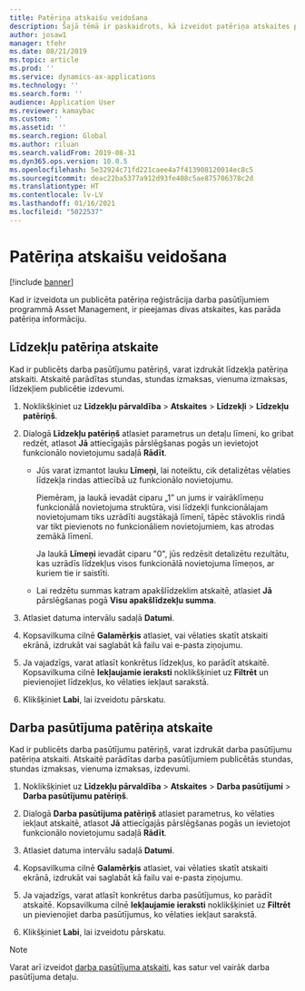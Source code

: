 ```yaml
---
title: Patēriņa atskaišu veidošana
description: Šajā tēmā ir paskaidrots, kā izveidot patēriņa atskaites programmā Asset Management.
author: josaw1
manager: tfehr
ms.date: 08/21/2019
ms.topic: article
ms.prod: ''
ms.service: dynamics-ax-applications
ms.technology: ''
ms.search.form: ''
audience: Application User
ms.reviewer: kamaybac
ms.custom: ''
ms.assetid: ''
ms.search.region: Global
ms.author: riluan
ms.search.validFrom: 2019-08-31
ms.dyn365.ops.version: 10.0.5
ms.openlocfilehash: 5e32924c71fd221caee4a7f413908120014ec8c5
ms.sourcegitcommit: deac22ba5377a912d93fe408c5ae875706378c2d
ms.translationtype: HT
ms.contentlocale: lv-LV
ms.lasthandoff: 01/16/2021
ms.locfileid: "5022537"
---
```

# <a name="create-consumption-reports"></a>Patēriņa atskaišu veidošana

[!include [banner](../../includes/banner.md)]

 

Kad ir izveidota un publicēta patēriņa reģistrācija darba pasūtījumiem programmā Asset Management, ir pieejamas divas atskaites, kas parāda patēriņa informāciju.


## <a name="asset-consumption-report"></a>Līdzekļu patēriņa atskaite

Kad ir publicēts darba pasūtījumu patēriņš, varat izdrukāt līdzekļa patēriņa atskaiti. Atskaitē parādītas stundas, stundas izmaksas, vienuma izmaksas, līdzekļiem publicētie izdevumi.

1. Noklikšķiniet uz **Līdzekļu pārvaldība** > **Atskaites** > **Līdzekļi** > **Līdzekļu patēriņš**.

2. Dialogā **Līdzekļu patēriņš** atlasiet parametrus un detaļu līmeni, ko gribat redzēt, atlasot **Jā** attiecīgajās pārslēgšanas pogās un ievietojot funkcionālo novietojumu sadaļā **Rādīt**.
    - Jūs varat izmantot lauku **Līmeņi**, lai noteiktu, cik detalizētas vēlaties līdzekļa rindas attiecībā uz funkcionālo novietojumu. 
    
        Piemēram, ja laukā ievadāt ciparu „1” un jums ir vairāklīmeņu funkcionālā novietojuma struktūra, visi līdzekļi funkcionālajam novietojumam tiks uzrādīti augstākajā līmenī, tāpēc stāvoklis rindā var tikt pievienots no funkcionāliem novietojumiem, kas atrodas zemākā līmenī. 
        
        Ja laukā **Līmeņi** ievadāt ciparu "0", jūs redzēsit detalizētu rezultātu, kas uzrādīs līdzekļus visos funkcionālā novietojuma līmeņos, ar kuriem tie ir saistīti. 
        
    - Lai redzētu summas katram apakšlīdzeklim atskaitē, atlasiet **Jā** pārslēgšanas pogā **Visu apakšlīdzekļu summa**.

3. Atlasiet datuma intervālu sadaļā **Datumi**.

4. Kopsavilkuma cilnē **Galamērķis** atlasiet, vai vēlaties skatīt atskaiti ekrānā, izdrukāt vai saglabāt kā failu vai e-pasta ziņojumu.

5. Ja vajadzīgs, varat atlasīt konkrētus līdzekļus, ko parādīt atskaitē. Kopsavilkuma cilnē **Iekļaujamie ieraksti** noklikšķiniet uz **Filtrēt** un pievienojiet līdzekļus, ko vēlaties iekļaut sarakstā.

6. Klikšķiniet **Labi**, lai izveidotu pārskatu.


## <a name="work-order-consumption-report"></a>Darba pasūtījuma patēriņa atskaite

Kad ir publicēts darba pasūtījumu patēriņš, varat izdrukāt darba pasūtījumu patēriņa atskaiti. Atskaitē parādītas darba pasūtījumiem publicētās stundas, stundas izmaksas, vienuma izmaksas, izdevumi.

1. Noklikšķiniet uz **Līdzekļu pārvaldība** > **Atskaites** > **Darba pasūtījumi** > **Darba pasūtījumu patēriņš**.

2. Dialogā **Darba pasūtījuma patēriņš** atlasiet parametrus, ko vēlaties iekļaut atskaitē, atlasot **Jā** attiecīgajās pārslēgšanas pogās un ievietojot funkcionālo novietojumu sadaļā **Rādīt**.

3. Atlasiet datuma intervālu sadaļā **Datumi**.

4. Kopsavilkuma cilnē **Galamērķis** atlasiet, vai vēlaties skatīt atskaiti ekrānā, izdrukāt vai saglabāt kā failu vai e-pasta ziņojumu.

5. Ja vajadzīgs, varat atlasīt konkrētus darba pasūtījumus, ko parādīt atskaitē. Kopsavilkuma cilnē **Iekļaujamie ieraksti** noklikšķiniet uz **Filtrēt** un pievienojiet darba pasūtījumus, ko vēlaties iekļaut sarakstā.

6. Klikšķiniet **Labi**, lai izveidotu pārskatu.


>[!NOTE]
>Varat arī izveidot [darba pasūtījuma atskaiti](../work-orders/work-order-report.md), kas satur vel vairāk darba pasūtījuma detaļu.


